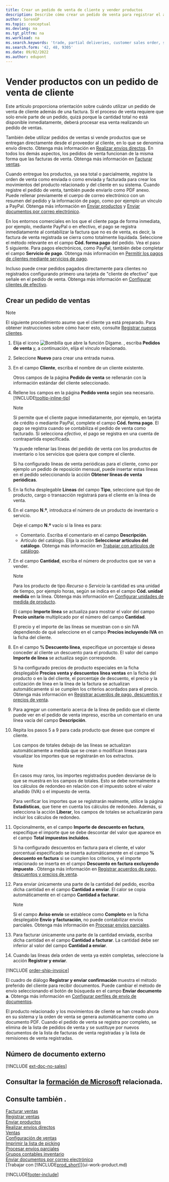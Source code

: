 ```yaml
---
title: Crear un pedido de venta de cliente y vender productos
description: Describe cómo crear un pedido de venta para registrar el acuerdo con un cliente para vender o comerciar productos con condiciones específicas.
author: SorenGP
ms.topic: conceptual
ms.devlang: na
ms.tgt_pltfrm: na
ms.workload: na
ms.search.keywords: 'trade, partial deliveries, customer sales order, shipping advice, partial shipments,'
ms.search.form: '42, 48, 9305'
ms.date: 09/02/2022
ms.author: edupont
---
```

# <a name="sell-products-with-a-customer-sales-order" />Vender productos con un pedido de venta de cliente

Este artículo proporciona orientación sobre cuándo utilizar un pedido de venta de cliente además de una factura. Si el proceso de venta requiere que solo envíe parte de un pedido, quizá porque la cantidad total no está disponible inmediatamente, deberá procesar esa venta realizando un pedido de ventas.

También debe utilizar pedidos de ventas si vende productos que se entregan directamente desde el proveedor al cliente, en lo que se denomina envío directo. Obtenga más información en [Realizar envíos directos](sales-how-drop-shipment.md). En todos los demás aspectos, los pedidos de venta funcionan de la misma forma que las facturas de venta. Obtenga más información en [Facturar ventas](sales-how-invoice-sales.md).

Cuando entregue los productos, ya sea total o parcialmente, registre la orden de venta como enviada o como enviada y facturada para crear los movimientos del producto relacionado y del cliente en su sistema. Cuando registre el pedido de venta, también puede enviarlo como PDF anexo. Puede rellenar previamente el cuerpo de correo electrónico con un resumen del pedido y la información de pago, como por ejemplo un vínculo a PayPal. Obtenga más información en [Enviar productos](warehouse-how-ship-items.md) y [Enviar documentos por correo electrónico](ui-how-send-documents-email.md).

En los entornos comerciales en los que el cliente paga de forma inmediata, por ejemplo, mediante PayPal o en efectivo, el pago se registra inmediatamente al contabilizar la factura que no es de venta, es decir, la factura de venta registrada se cierra como totalmente liquidada. Seleccione el método relevante en el campo **Cód. forma pago** del pedido. Vea el paso 5 siguiente. Para pagos electrónicos, como PayPal, también debe completar el campo **Servicio de pago**. Obtenga más información en [Permitir los pagos de clientes mediante servicios de pago](sales-how-enable-payment-service-extensions.md).

Incluso puede crear pedidos pagados directamente para clientes no registrados configurando primero una tarjeta de "cliente de efectivo" que señale en el pedido de venta. Obtenga más información en [Configurar clientes de efectivo](finance-how-to-set-up-cash-customers.md).

## <a name="create-a-sales-order" />Crear un pedido de ventas

> [!NOTE]  
> El siguiente procedimiento asume que el cliente ya está preparado. Para obtener instrucciones sobre cómo hacer esto, consulte [Registrar nuevos clientes](sales-how-register-new-customers.md).

1. Elija el icono ![Bombilla que abre la función Dígame.](media/ui-search/search_small.png "Dígame qué desea hacer") , escriba **Pedidos de venta** y, a continuación, elija el vínculo relacionado.
2. Seleccione **Nuevo** para crear una entrada nueva.
3. En el campo **Cliente**, escriba el nombre de un cliente existente.

    Otros campos de la página **Pedido de venta** se rellenarán con la información estándar del cliente seleccionado.  

4. Rellene los campos en la página **Pedido venta** según sea necesario. [!INCLUDE[tooltip-inline-tip](includes/tooltip-inline-tip_md.md)]

    > [!NOTE]  
    > Si permite que el cliente pague inmediatamente, por ejemplo, en tarjeta de crédito o mediante PayPal, complete el campo **Cód. forma pago**. El pago se registra cuando se contabiliza el pedido de venta como facturado. Si selecciona *efectivo*, el pago se registra en una cuenta de contrapartida especificada.

    Ya puede rellenar las líneas del pedido de venta con los productos de inventario o los servicios que quiera que compre el cliente.

    Si ha configurado líneas de venta periódicas para el cliente, como por ejemplo un pedido de reposición mensual, puede insertar estas líneas en el pedido seleccionando la acción **Obtener líneas de venta periódicas**.
5. En la ficha desplegable **Líneas** del campo **Tipo**, seleccione qué tipo de producto, cargo o transacción registrará para el cliente en la línea de venta.

6. En el campo **N.º**, introduzca el número de un producto de inventario o servicio.

    Deje el campo **N.º** vacío si la línea es para:

    * Comentario. Escriba el comentario en el campo **Descripción**.
    * Artículo del catálogo. Elija la acción **Seleccionar artículos del catálogo**. Obtenga más información en [Trabajar con artículos de catálogo](inventory-how-work-nonstock-items.md).
7. En el campo **Cantidad**, escriba el número de productos que se van a vender.

    > [!NOTE]  
    > Para los producto de tipo *Recurso* o *Servicio* la cantidad es una unidad de tiempo, por ejemplo horas, según se indica en el campo **Cód. unidad medida** en la línea. Obtenga más información en [Configurar unidades de medida de producto](inventory-how-setup-units-of-measure.md).

    El campo **Importe línea** se actualiza para mostrar el valor del campo **Precio unitario** multiplicado por el número del campo **Cantidad**.

    El precio y el importe de las líneas se muestran con o sin IVA dependiendo de qué seleccione en el campo **Precios incluyendo IVA** en la ficha del cliente.
8. En el campo **% Descuento línea**, especifique un porcentaje si desea conceder al cliente un descuento para el producto. El valor del campo **Importe de línea** se actualiza según corresponde.

    Si ha configurado precios de producto especiales en la ficha desplegable **Precios venta y descuentos línea ventas** en la ficha del producto o en la del cliente, el porcentaje de descuento, el precio y la cotización de línea en la línea de la factura se actualizan automáticamente si se cumplen los criterios acordados para el precio. Obtenga más información en [Registrar acuerdos de pago, descuentos y precios de venta](sales-how-record-sales-price-discount-payment-agreements.md).
9. Para agregar un comentario acerca de la línea de pedido que el cliente puede ver en el pedido de venta impreso, escriba un comentario en una línea vacía del campo **Descripción**.  
10. Repita los pasos 5 a 9 para cada producto que desee que compre el cliente.

    Los campos de totales debajo de las líneas se actualizan automáticamente a medida que se crean o modifican líneas para visualizar los importes que se registrarán en los extractos.

    > [!NOTE]
    > En casos muy raros, los importes registrados pueden desviarse de lo que se muestra en los campos de totales. Esto se debe normalmente a los cálculos de redondeo en relación con el impuesto sobre el valor añadido (IVA) o el impuesto de venta.
    >
    > Para verificar los importes que se registrarán realmente, utilice la página **Estadísticas**, que tiene en cuenta los cálculos de redondeo. Además, si selecciona la acción **Liberar**, los campos de totales se actualizarán para incluir los cálculos de redondeo.  

11. Opcionalmente, en el campo **Importe de descuento en factura**, especifique el importe que se debe descontar del valor que aparece en el campo **Total impuestos incluidos**.

    Si ha configurado descuentos en factura para el cliente, el valor porcentual especificado se inserta automáticamente en el campo **% descuento en factura** si se cumplen los criterios, y el importe relacionado se inserta en el campo **Descuento en factura excluyendo impuesto** . Obtenga más información en [Registrar acuerdos de pago, descuentos y precios de venta](sales-how-record-sales-price-discount-payment-agreements.md).
12. Para enviar únicamente una parte de la cantidad del pedido, escriba dicha cantidad en el campo **Cantidad a enviar**. El calor se copia automáticamente en el campo **Cantidad a facturar**.

    > [!NOTE]
    > Si el campo **Aviso envío** se establece como **Completo** en la ficha desplegable **Envío y facturación**, no puede contabilizar envíos parciales. Obtenga más información en [Procesar envíos parciales](sales-how-send-partial-shipments.md).
13. Para facturar únicamente una parte de la cantidad enviada, escriba dicha cantidad en el campo **Cantidad a facturar**. La cantidad debe ser inferior al valor del campo **Cantidad a enviar**.  
14. Cuando las líneas dela orden de venta ya estén completas, seleccione la acción **Registrar y enviar**.

[!INCLUDE [order-ship-invoice](includes/order-ship-invoice.md)]

El cuadro de diálogo **Registrar y enviar confirmación** muestra el método preferido del cliente para recibir documentos. Puede cambiar el método de envío seleccionando el botón de búsqueda en el campo **Enviar documento a**. Obtenga más información en [Configurar perfiles de envío de documentos](sales-how-setup-document-send-profiles.md).

El producto relacionado y los movimientos de cliente se han creado ahora en su sistema y la orden de venta se genera automáticamente como un documento PDF. Cuando el pedido de venta se registra por completo, se elimina de la lista de pedidos de venta y se sustituye por nuevos documentos de la lista de facturas de venta registradas y la lista de remisiones de venta registradas.  

## <a name="external-document-number" />Número de documento externo

[!INCLUDE [ext-doc-no-sales](includes/ext-doc-no-sales.md)]

## <a name="see-related-microsoft-trainingtrainingmodulescreate-sales-documents-dynamics--business-central" />Consultar la [formación de Microsoft](/training/modules/create-sales-documents-dynamics-365-business-central/) relacionada.

## <a name="see-also" />Consulte también .

[Facturar ventas](sales-how-invoice-sales.md)  
[Registrar ventas](ui-post-sales.md)  
[Enviar productos](warehouse-how-ship-items.md)  
[Realizar envíos directos](sales-how-drop-shipment.md)  
[Ventas](sales-manage-sales.md)  
[Configuración de ventas](sales-setup-sales.md)  
[Imprimir la lista de picking](sales-how-print-picking-list.md)  
[Procesar envíos parciales](sales-how-send-partial-shipments.md)  
[Grupos contables inventario](inventory-manage-inventory.md)  
[Enviar documentos por correo electrónico](ui-how-send-documents-email.md)  
[Trabajar con [!INCLUDE[prod_short](includes/prod_short.md)]](ui-work-product.md)  

[!INCLUDE[footer-include](includes/footer-banner.md)]
